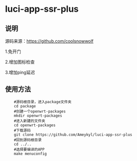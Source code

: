 # luci-app-ssr-plus

## 说明
   源码来源：https://github.com/coolsnowwolf
   
1.免开门

2.增加图标检查

3.增加ping延迟

## 使用方法
```Brach
    #源码根目录，进入package文件夹
    cd package
    #创建一个openwrt-packages
    mkdir openwrt-packages
    #进入新建的文件夹
    cd openwrt-packages
    #下载源码
    git clone https://github.com/Ameykyl/luci-app-ssr-plus
    #回到源码根目录
    cd ../..
    #选择要编译的APP
    make menuconfig

